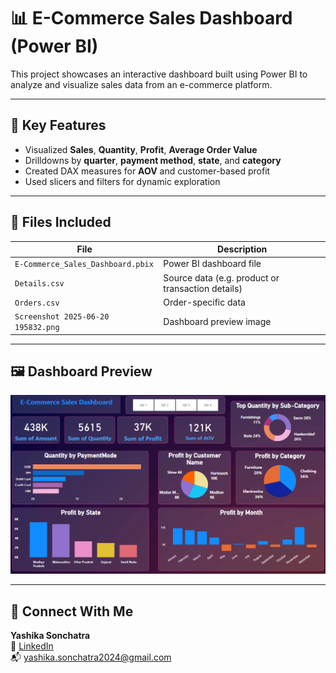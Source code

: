# 📊 E-Commerce Sales Dashboard (Power BI)

This project showcases an interactive dashboard built using Power BI to analyze and visualize sales data from an e-commerce platform.

---

## 🚀 Key Features

- Visualized **Sales**, **Quantity**, **Profit**, **Average Order Value**
- Drilldowns by **quarter**, **payment method**, **state**, and **category**
- Created DAX measures for **AOV** and customer-based profit
- Used slicers and filters for dynamic exploration

---

## 📁 Files Included

| File | Description |
|------|-------------|
| `E-Commerce_Sales_Dashboard.pbix` | Power BI dashboard file |
| `Details.csv` | Source data (e.g. product or transaction details) |
| `Orders.csv` | Order-specific data |
| `Screenshot 2025-06-20 195832.png` | Dashboard preview image |

---

## 🖼️ Dashboard Preview

![Dashboard Screenshot](Screenshot%202025-06-20%20195832.png)

---

## 📧 Connect With Me

**Yashika Sonchatra**  
🔗 [LinkedIn](https://www.linkedin.com/in/yashika-sonchatra)  
📬 yashika.sonchatra2024@gmail.com
